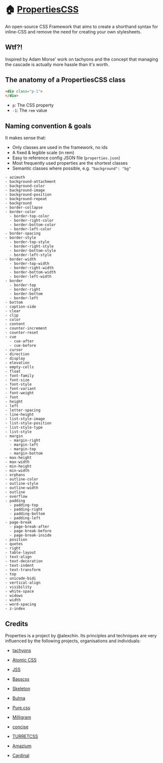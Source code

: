 # :house: [PropertiesCSS](http://www.propertiescss.com)

An open-source CSS Framework that aims to create a shorthand syntax for inline-CSS and remove the need for creating your own stylesheets.

## Wtf?!

Inspired by Adam Morse' work on tachyons and the concept that managing the cascade is actually more hassle than it's worth.

## The anatomy of a PropertiesCSS class

```html
<div class="p-1">
</div>
```

- `p`: The CSS property
- `-1`: The `rem` value

## Naming convention & goals

It makes sense that:

- Only classes are used in the framework, no ids
- A fixed & legible scale (in rem)
- Easy to reference config JSON file (`properties.json`)
- Most frequently used properties are the shortest classes
- Semantic classes where possible, e.g. `"background": "bg"`







```
- azimuth
- background-attachment
- background-color
- background-image
- background-position
- background-repeat
- background
- border-collapse
- border-color
  - border-top-color
  - border-right-color
  - border-bottom-color
  - border-left-color
- border-spacing
- border-style
  - border-top-style
  - border-right-style
  - border-bottom-style
  - border-left-style
- border-width
  - border-top-width
  - border-right-width
  - border-bottom-width
  - border-left-width
- border
  - border-top
  - border-right
  - border-bottom
  - border-left
- bottom
- caption-side
- clear
- clip
- color
- content
- counter-increment
- counter-reset
- cue
  - cue-after
  - cue-before
- cursor
- direction
- display
- elevation
- empty-cells
- float
- font-family
- font-size
- font-style
- font-variant
- font-weight
- font
- height
- left
- letter-spacing
- line-height
- list-style-image
- list-style-position
- list-style-type
- list-style
- margin
  - margin-right
  - margin-left
  - margin-top
  - margin-bottom
- max-height
- max-width
- min-height
- min-width
- orphans
- outline-color
- outline-style
- outline-width
- outline
- overflow
- padding
  - padding-top
  - padding-right
  - padding-bottom
  - padding-left
- page-break
  - page-break-after
  - page-break-before
  - page-break-inside
- position
- quotes
- right
- table-layout
- text-align
- text-decoration
- text-indent
- text-transform
- top
- unicode-bidi
- vertical-align
- visibility
- white-space
- widows
- width
- word-spacing
- z-index
```

## Credits

Properties is a project by @alexchin. Its principles and techniques are very influenced by the following projects, organisations and individuals:

- [tachyons](http://tachyons.io/)
- [Atomic CSS](https://acss.io/)
- [JSS](http://cssinjs.org)

- [Basscss](http://basscss.com/)
- [Skeleton](http://getskeleton.com/)
- [Bulma](http://bulma.io/)
- [Pure.css](https://purecss.io/)
- [Milligram](https://milligram.github.io/)
- [concise](http://concisecss.com/)
- [TURRETCSS](http://turretcss.com/)
- [Amazium](https://www.amazium.co.uk/)
- [Cardinal](http://cardinalcss.com/)

